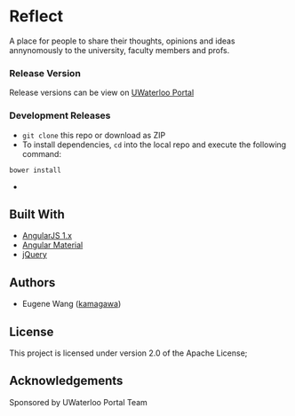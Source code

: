 # Reflect
A place for people to share their thoughts, opinions and ideas annynomously to the university, faculty members and profs.

### Release Version

Release versions can be view on [UWaterloo Portal](https://portal.uwaterloo.ca)

### Development Releases

- `git clone` this repo or download as ZIP
- To install dependencies, `cd` into the local repo and execute the following command:
```
bower install
```
- 

## Built With

- [AngularJS 1.x](https://angularjs.org/)
- [Angular Material](https://material.angularjs.org/latest/)
- [jQuery](https://jquery.com/)

## Authors

- Eugene Wang ([kamagawa](https://github.com/kamagawa))

## License

This project is licensed under version 2.0 of the Apache License; 

## Acknowledgements

Sponsored by UWaterloo Portal Team
